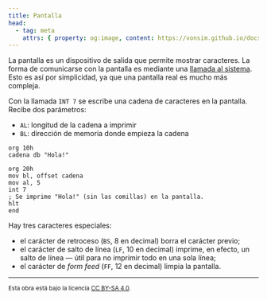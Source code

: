 ```yaml
---
title: Pantalla
head:
  - tag: meta
    attrs: { property: og:image, content: https://vonsim.github.io/docs/og/io/devices/screen.png }
---
```


La pantalla es un dispositivo de salida que permite mostrar caracteres. La forma de comunicarse con la pantalla es mediante una [llamada al sistema](/docs/cpu/#llamadas-al-sistema). Esto es así por simplicidad, ya que una pantalla real es mucho más compleja.

Con la llamada `INT 7` se escribe una cadena de caracteres en la pantalla. Recibe dos parámetros:

- `AL`: longitud de la cadena a imprimir
- `BL`: dirección de memoria donde empieza la cadena

```vonsim
org 10h
cadena db "Hola!"

org 20h
mov bl, offset cadena
mov al, 5
int 7
; Se imprime "Hola!" (sin las comillas) en la pantalla.
hlt
end
```

Hay tres caracteres especiales:

- el carácter de retroceso (`BS`, 8 en decimal) borra el carácter previo;
- el carácter de salto de línea (`LF`, 10 en decimal) imprime, en efecto, un salto de línea — útil para no imprimir todo en una sola línea;
- el carácter de _form feed_ (`FF`, 12 en decimal) limpia la pantalla.

---

<small>Esta obra está bajo la licencia <a target="_blank" rel="license noopener noreferrer" href="http://creativecommons.org/licenses/by-sa/4.0/">CC BY-SA 4.0</a>.</small>
